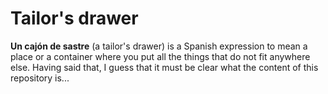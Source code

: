 # Tailor's drawer
**Un cajón de sastre** (a tailor's drawer) is a Spanish expression to mean a place or a container where you put all the things that do not fit anywhere else. Having said that, I guess that it must be clear what the content of this repository is...
